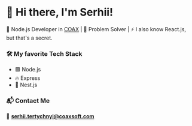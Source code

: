 # 👋 Hi there, I'm Serhii!
🚀 Node.js Developer in [COAX](https://coaxsoft.com/) | 🧠 Problem Solver | ⚡ I also know React.js, but that's a secret.

### 🛠 My favorite Tech Stack
- 🟩 Node.js
- 🔥 Express
- 🧱 Nest.js

### 📬 Contact Me
📧 **serhii.tertychnyi@coaxsoft.com**

<!---
Serhii-Tertychnyi/Serhii-Tertychnyi is a ✨ special ✨ repository because its `README.md` (this file) appears on your GitHub profile.
You can click the Preview link to take a look at your changes.
--->
